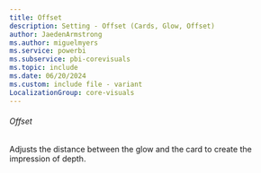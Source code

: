 ```yaml
---
title: Offset
description: Setting - Offset (Cards, Glow, Offset)
author: JaedenArmstrong
ms.author: miguelmyers
ms.service: powerbi
ms.subservice: pbi-corevisuals
ms.topic: include
ms.date: 06/20/2024
ms.custom: include file - variant
LocalizationGroup: core-visuals
---
```

###### Offset

Adjusts the distance between the glow and the card to create the impression of depth.
